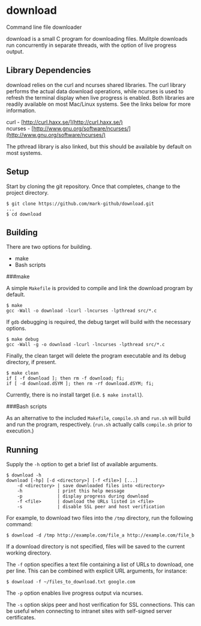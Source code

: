 download
========

Command line file downloader

download is a small C program for downloading files.  Mulitple downloads run
concurrently in separate threads, with the option of live progress output.

Library Dependencies
--------------------

download relies on the curl and ncurses shared libraries.  The curl library
performs the actual data download operations, while ncurses is used to refresh
the terminal display when live progress is enabled.  Both libraries are readily
available on most Mac/Linux systems.  See the links below for more information.

curl - 
[http://curl.haxx.se/](http://curl.haxx.se/) <br>
ncurses - 
[http://www.gnu.org/software/ncurses/](http://www.gnu.org/software/ncurses/)

The pthread library is also linked, but this should be available by default on
most systems.

Setup
-----

Start by cloning the git repository.  Once that completes, change to the project
directory.

    $ git clone https://github.com/mark-github/download.git
    ...
    $ cd download

Building
--------

There are two options for building.

* make
* Bash scripts

###make

A simple `Makefile` is provided to compile and link the download program by
default.

    $ make
    gcc -Wall -o download -lcurl -lncurses -lpthread src/*.c

If `gdb` debugging is required, the debug target will build with the necessary
options.

    $ make debug
    gcc -Wall -g -o download -lcurl -lncurses -lpthread src/*.c

Finally, the clean target will delete the program executable and its debug
directory, if present.

    $ make clean
    if [ -f download ]; then rm -f download; fi;
    if [ -d download.dSYM ]; then rm -rf download.dSYM; fi;

Currently, there is no install target (i.e. `$ make install`).

###Bash scripts

As an alternative to the included `Makefile`, `compile.sh` and `run.sh` will
build and run the program, respectively.  (`run.sh` actually calls `compile.sh` 
prior to execution.)

Running
-------

Supply the `-h` option to get a brief list of available arguments.

    $ download -h
    download [-hp] [-d <directory>] [-f <file>] [...]
        -d <directory> | save downloaded files into <directory>
        -h             | print this help message
        -p             | display progress during download
        -f <file>      | download the URLs listed in <file>
        -s             | disable SSL peer and host verification

For example, to download two files into the `/tmp` directory, run the following 
command:

    $ download -d /tmp http://example.com/file_a http://example.com/file_b

If a download directory is not specified, files will be saved to the current
working directory.

The `-f` option specifies a text file containing a list of URLs to download, one
per line.  This can be combined with explicit URL arguments, for instance:

    $ download -f ~/files_to_download.txt google.com

The `-p` option enables live progress output via ncurses.

The `-s` option skips peer and host verification for SSL connections.  This can
be useful when connecting to intranet sites with self-signed server 
certificates.
